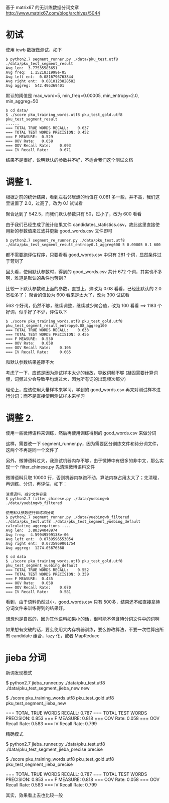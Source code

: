 基于 matrix67 的无训练数据分词文章 http://www.matrix67.com/blog/archives/5044

初试
=====

使用 icwb 数据做测试，如下
```
$ python2.7 segment_runner.py ./data/pku_test.utf8 ./data/pku_test_segment_result
Avg len:  3.77535585651
Avg freq:  1.1521831998e-05
Avg left ent:  0.0816796763844
Avg right ent:  0.0810123828582
Avg aggreg:  542.496369401
```

默认的阈值是 max_word=5, min_freq=0.00005, min_entropy=2.0, min_aggreg=50
```
$ cd data/
$ ./score pku_training_words.utf8 pku_test_gold.utf8 pku_test_segment_result
......
=== TOTAL TRUE WORDS RECALL:    0.637
=== TOTAL TEST WORDS PRECISION: 0.452
=== F MEASURE:  0.529
=== OOV Rate:   0.058
=== OOV Recall Rate:    0.093
=== IV Recall Rate:     0.671
```

结果不是很好，说明默认的参数并不好，不适合我们这个测试文档


调整 1.
========

根据之前的统计结果，看到左右邻居熵的均值在 0.081 多一些，并不高，我们这里设置了 2.0，过高了，改为 0.1 试试看

聚合达到了 542.5，而我们默认参数只有 50，过小了，改为 600 看看

由于我们已经生成了统计结果文件 candidates_statistics.csv，故此这里直接使用新的参数值来过滤并更新 good_words.csv 文件即可

```
$ python2.7 segment_re_runner.py ./data/pku_test.utf8 ./data/pku_test_segment_result_entropy0.1_aggreg600 5 0.00005 0.1 600
```

都不需要跑评估程序，只要看看 good_words.csv 中只有 281 个词，显然条件过于苛刻了

回头看，使用默认参数时，得到的 good_words.csv 共计 672 个词，其实也不多啊，难道是默认的条件也苛刻？

比较一下默认参数和上面的参数，直觉上，熵改为 0.08 看看，已经比默认的 2.0 宽松多了； 聚合的值设为 600 看来是太大了，改为 300 试试看

563 个好词，仍然不够，继续调整，继续减少聚合值，改为 100 看看 ==> 1183 个好词，似乎好了不少，评估以下

```
$ ./score pku_training_words.utf8 pku_test_gold.utf8 pku_test_segment_result_entropy0.08_aggreg100
=== TOTAL TRUE WORDS RECALL:    0.633
=== TOTAL TEST WORDS PRECISION: 0.456
=== F MEASURE:  0.530
=== OOV Rate:   0.058
=== OOV Recall Rate:    0.105
=== IV Recall Rate:     0.665
```

和默认参数结果差距不大

考虑了一下，应该是因为测试样本太少的缘故，导致词频不够 (凝固需要计算词频，词频过少会导致平均熵过大，因为所有词的出现频次都少)

理论上，应该使用大量样本来学习，学到的 good_words.csv 再来对测试样本进行分词；而不是直接使用测试样本来学习


调整 2.
=======

使用一些微博语料来训练，然后再使用训练得到的 good_words.csv 来做分词

这样，需要改一下 segment_runner.py，因为需要区分训练文件和待分词文件，这两个不再是同一个文件了

另外，微博语料过大，我测试机器内存不够，由于微博中有很多的非中文，那么实现一个 filter_chinese.py 先清理微博语料文件 

微博语料只取 10000 行，否则机器内存跑不动，算法内存占用太大了；先清理，再训练、分词，再评估，如下：

```
清理语料，减少文件容量
$ python2.7 filter_chinese.py ./data/yuebingwb ./data/yuebingwb_filtered

使用默认参数进行训练和分词
$ python2.7 segment_runner.py ./data/yuebingwb_filtered ./data/pku_test.utf8 ./data/pku_test_segment_yuebing_default
calculating aggregations ....
Avg len:  3.80394048974
Avg freq:  4.59949599138e-06
Avg left ent:  0.0739596553054
Avg right ent:  0.0735969001754
Avg aggreg:  1274.05676568

$ cd data
$ ./score pku_training_words.utf8 pku_test_gold.utf8 pku_test_segment_yuebing_default
=== TOTAL TRUE WORDS RECALL:    0.552
=== TOTAL TEST WORDS PRECISION: 0.359
=== F MEASURE:  0.435
=== OOV Rate:   0.058
=== OOV Recall Rate:    0.070
=== IV Recall Rate:     0.581
```

看到，由于语料仍然过小，good_words.csv 只有 500多，结果还不如直接拿待分词文件来训练得到的结果好。

想想也是自然的，因为其他语料如果小的话，很可能不包含待分词文件中的词啊

如果想有突破的话，要么使用大内存机器训练，要么修改算法，不要一次性算出所有 candidate 组合，lazy 化，或者 MapReduce


jieba 分词
============

新词发现模式

$ python2.7 jieba_runner.py ./data/pku_test.utf8 ./data/pku_test_segment_jieba_new new

$ ./score pku_training_words.utf8 pku_test_gold.utf8 pku_test_segment_jieba_new

=== TOTAL TRUE WORDS RECALL:    0.787
=== TOTAL TEST WORDS PRECISION: 0.853
=== F MEASURE:  0.818
=== OOV Rate:   0.058
=== OOV Recall Rate:    0.583
=== IV Recall Rate:     0.799


精确模式

$ python2.7 jieba_runner.py ./data/pku_test.utf8 ./data/pku_test_segment_jieba_precise precise

$ ./score pku_training_words.utf8 pku_test_gold.utf8 pku_test_segment_jieba_precise

=== TOTAL TRUE WORDS RECALL:    0.787
=== TOTAL TEST WORDS PRECISION: 0.853
=== F MEASURE:  0.818
=== OOV Rate:   0.058
=== OOV Recall Rate:    0.583
=== IV Recall Rate:     0.799


其实，效果看上去也比较一般
